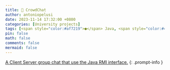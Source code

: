 ```yaml
---
title: 💬 CrowdChat
author: antoniopelusi
date: 2023-11-14 17:32:00 +0800
categories: [University projects]
tags: [<span style="color:#af7219">●</span> Java, <span style="color:#42781a">●</span> Makefile, <span style="color:#89e051">●</span> Shell]
pin: false
math: false
comments: false
mermaid: false
---
```


[GithubLink]: https://github.com/antoniopelusi/CrowdChat

[A Client Server group chat that use the Java RMI interface.][GithubLink]
{: .prompt-info }
